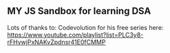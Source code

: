 ## MY JS Sandbox for learning DSA

Lots of thanks to: Codevolution for his free series here: https://www.youtube.com/playlist?list=PLC3y8-rFHvwjPxNAKvZpdnsr41E0fCMMP
